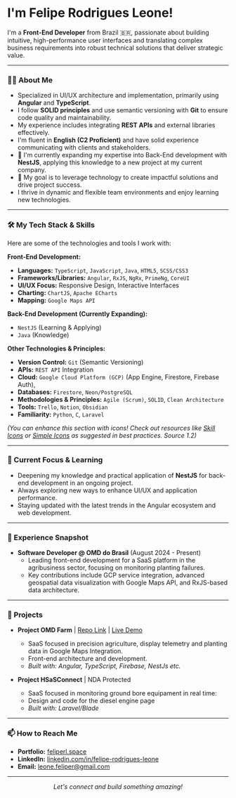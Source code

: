 # I'm Felipe Rodrigues Leone!

<p align="center">
  <a href="https://github.com/Felipe-R-L">
    </a>
</p>

I'm a **Front-End Developer** from Brazil 🇧🇷, passionate about building intuitive, high-performance user interfaces and translating complex business requirements into robust technical solutions that deliver strategic value.

---

### 👨‍💻 About Me

* Specialized in UI/UX architecture and implementation, primarily using **Angular** and **TypeScript**.
* I follow **SOLID principles** and use semantic versioning with **Git** to ensure code quality and maintainability.
* My experience includes integrating **REST APIs** and external libraries effectively.
* I'm fluent in **English (C2 Proficient)** and have solid experience communicating with clients and stakeholders.
* 🌱 I'm currently expanding my expertise into Back-End development with **NestJS**, applying this knowledge to a new project at my current company.
* 🚀 My goal is to leverage technology to create impactful solutions and drive project success.
* I thrive in dynamic and flexible team environments and enjoy learning new technologies.

---

### 🛠️ My Tech Stack & Skills

Here are some of the technologies and tools I work with:

**Front-End Development:**
* **Languages:** `TypeScript`, `JavaScript`, `Java`, `HTML5`, `SCSS/CSS3`
* **Frameworks/Libraries:** `Angular`, `RxJS`, `NgRx`, `PrimeNg`, `CoreUI`
* **UI/UX Focus:** Responsive Design, Interactive Interfaces
* **Charting:** `ChartJS`, `Apache ECharts`
* **Mapping:** `Google Maps API`

**Back-End Development (Currently Expanding):**
* `NestJS` (Learning & Applying)
* `Java` (Knowledge)

**Other Technologies & Principles:**
* **Version Control:** `Git` (Semantic Versioning)
* **APIs:** `REST API` Integration
* **Cloud:** `Google Cloud Platform (GCP)` (App Engine, Firestore, Firebase Auth),
* **Databases:** `Firestore`, `Neon/PostgreSQL`
* **Methodologies & Principles:** `Agile (Scrum)`, `SOLID`, `Clean Architecture`
* **Tools:** `Trello`, `Notion`, `Obsidian`
* **Familiarity:** `Python`, `C`, `Laravel`

*(You can enhance this section with icons! Check out resources like [Skill Icons](https://github.com/tandpfun/skill-icons) or [Simple Icons](https://simpleicons.org/) as suggested in best practices. Source 1.2)*

---

### 🚀 Current Focus & Learning

* Deepening my knowledge and practical application of **NestJS** for back-end development in an ongoing project.
* Always exploring new ways to enhance UI/UX and application performance.
* Staying updated with the latest trends in the Angular ecosystem and web development.

---

### 💼 Experience Snapshot

* **Software Developer @ OMD do Brasil** (August 2024 - Present)
    * Leading front-end development for a SaaS platform in the agribusiness sector, focusing on monitoring planting failures.
    * Key contributions include GCP service integration, advanced geospatial data visualization with Google Maps API, and RxJS-based data architecture.

---

### 🌟 Projects

* **Project OMD Farm** | [Repo Link]() | [Live Demo]()
    * SaaS focused in precision agriculture, display telemetry and planting data in Google Maps Integration.
    * Front-end architecture and development. 
    * *Built with: Angular, TypeScript, Firebase, NestJs etc.*
      
* **Project HSaSConnect** | NDA Protected
    * SaaS focused in monitoring ground bore equipament in real time:
    * Design and code for the diesel engine page
    * *Built with: Laravel/Blade*

---

### 📫 How to Reach Me

* **Portfolio:** [feliperl.space](https://feliperl.space)
* **LinkedIn:** [linkedin.com/in/felipe-rodrigues-leone](https://www.linkedin.com/in/felipe-rodrigues-leone/)
* **Email:** [leone.feliper@gmail.com](mailto:leone.feliper@gmail.com)

---
<p align="center">
  <em>Let's connect and build something amazing!</em>
</p>
